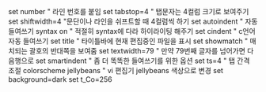 set number 				" 라인 번호를 붙임
set tabstop=4 			" 탭문자는 4컬럼 크기로 보여주기
set shiftwidth=4 		"문단이나 라인을 쉬프트할 때 4컬럼씩 하기
set autoindent 			" 자동 들여쓰기
syntax on 				" 적절히 syntax에 다라 하이라이팅 해주기
set cindent 			" c언어 자동 들여쓰기
set title 				" 타이틀바에 현재 편집중인 파일을 표시
set showmatch 			" 매치되는 괄호의 반대쪽을 보여줌
set textwidth=79	 	" 만약 79번째 글자를 넘어가면 다음행으로
set smartindent 		" 좀 더 똑똑한 들여쓰기를 위한 옵션
set ts=4 				" 탭 간격 조절
colorscheme jellybeans " vi 편집기 jellybeans 색상으로 변경
set background=dark
set t_Co=256
